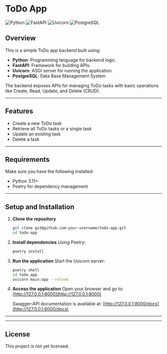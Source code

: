 # ToDo App

![Python](https://img.shields.io/badge/Python-3670A0?style=for-the-badge&logo=python&logoColor=ffdd54)
![FastAPI](https://img.shields.io/badge/FastAPI-009688?style=for-the-badge&logo=fastapi&logoColor=white)
![Uvicorn](https://img.shields.io/badge/Uvicorn-FF7700?style=for-the-badge&logo=uvicorn&logoColor=white)
![PostgreSQL](https://img.shields.io/badge/postgresql-4169e1?style=for-the-badge&logo=postgresql&logoColor=white)

## Overview
This is a simple ToDo app backend built using:

- **Python**: Programming language for backend logic.
- **FastAPI**: Framework for building APIs.
- **Uvicorn**: ASGI server for running the application.
- **PostgreSQL**: Data Base Management System

The backend exposes APIs for managing ToDo tasks with basic operations like Create, Read, Update, and Delete (CRUD).

---

## Features
- Create a new ToDo task
- Retrieve all ToDo tasks or a single task
- Update an existing task
- Delete a task

---

## Requirements
Make sure you have the following installed:

- Python 3.11+
- Poetry for dependency management

---

## Setup and Installation

1. **Clone the repository**
   ```bash
   git clone git@github.com:your-username/todo-app.git
   cd todo-app
   ```

2. **Install dependencies**
   Using Poetry:
   ```bash
   poetry install
   ```

3. **Run the application**
   Start the Uvicorn server:
   ```bash
   poetry shell
   cd todo_app
   uvicorn main:app --reload
   ```

4. **Access the application**
   Open your browser and go to:
   [http://127.0.0.1:8000](http://127.0.0.1:8000)

   Swagger-API documentation is available at:
   [http://127.0.0.1:8000/docs](http://127.0.0.1:8000/docs)

---

---

## License
This project is not yet licensed.
